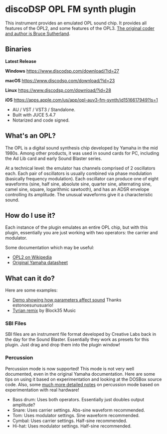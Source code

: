 # discoDSP OPL FM synth plugin #

This instrument provides an emulated OPL sound chip. It provides all features of the OPL2, and some features of the OPL3. [The original coder and author is Bruce Sutherland](http://bsutherland.github.io/JuceOPLVSTi/).

## Binaries ##

**Latest Release**

**Windows** https://www.discodsp.com/download/?id=27

**macOS** https://www.discodsp.com/download/?id=23

**Linux** https://www.discodsp.com/download/?id=28

**iOS** https://apps.apple.com/us/app/opl-auv3-fm-synth/id1516617949?ls=1

- AU / VST / VST3 / Standalone.
- Built with JUCE 5.4.7
- Notarized and code signed.

## What's an OPL? ##

The OPL is a digital sound synthesis chip developed by Yamaha in the mid 1980s. Among other products, it was used in sound cards for PC, including the Ad Lib card and early Sound Blaster series.

At a technical level: the emulator has channels comprised of 2 oscillators each. Each pair of oscillators is usually combined via phase modulation (basically frequency modulation). Each oscillator can produce one of eight waveforms (sine, half sine, absolute sine, quarter sine, alternating sine, camel sine, square, logarithmic sawtooth), and has an ADSR envelope controlling its amplitude. The unusual waveforms give it a characteristic sound.

## How do I use it? ##

Each instance of the plugin emulates an entire OPL chip, but with this plugin, essentially you are just working with two operators: the carrier and modulator.

Some documentation which may be useful:

- [OPL2 on Wikipedia](http://en.wikipedia.org/wiki/Yamaha_YM3812)
- [Original Yamaha datasheet](http://www.alldatasheet.com/datasheet-pdf/pdf/84281/YAMAHA/YM3812.html)

## What can it do? ##

Here are some examples:

- [Demo showing how parameters affect sound](https://www.youtube.com/watch?v=yU0CWQ66Z28) Thanks estonoesunusuario!
- [Tyrian remix](https://www.youtube.com/watch?v=ZGwhKVFMCqM) by Block35 Music

### SBI Files ###

SBI files are an instrument file format developed by Creative Labs back in the day for the Sound Blaster. Essentially they work as presets for this plugin. Just drag and drop them into the plugin window!

### Percussion ###

Percussion mode is now supported! This mode is not very well documented, even in the original Yamaha documentation. Here are some tips on using it based on experimentation and looking at the DOSBox source code. Also, some [much more detailed notes](http://midibox.org/forums/topic/18625-opl3-percussion-mode-map/) on percussion mode based on experimentation with real hardware!

- Bass drum: Uses both operators. Essentially just doubles output amplitude?
- Snare: Uses carrier settings. Abs-sine waveform recommended.
- Tom: Uses modulator settings. Sine waveform recommended.
- Cymbal: Uses carrier settings. Half-sine recommended.
- Hi-hat: Uses modulator settings. Half-sine recommended.


